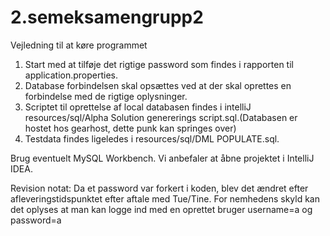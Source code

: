 # 2.semeksamengrupp2
Vejledning til at køre programmet

1) Start med at tilføje det rigtige password som findes i rapporten til application.properties.
2) Database forbindelsen skal opsættes ved at der skal oprettes en forbindelse med de rigtige oplysninger. 
3) Scriptet til oprettelse af local databasen findes i intelliJ resources/sql/Alpha Solution genererings script.sql.(Databasen er hostet hos gearhost, dette punk kan springes over)
4) Testdata findes ligeledes i resources/sql/DML POPULATE.sql. 

Brug eventuelt MySQL Workbench.
Vi anbefaler at åbne projektet i IntelliJ IDEA.

Revision notat: Da et password var forkert i koden, blev det ændret efter afleveringstidspunktet efter aftale med Tue/Tine.
For nemhedens skyld kan det oplyses at man kan logge ind med en oprettet bruger username=a og password=a
